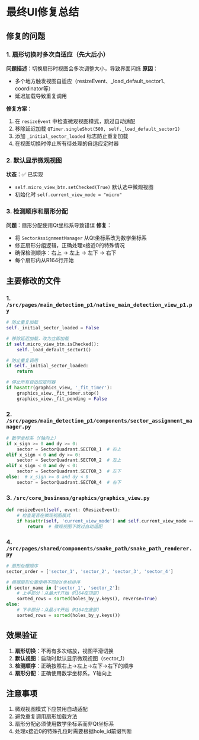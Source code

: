 # 最终UI修复总结

## 修复的问题

### 1. 扇形切换时多次自适应（先大后小）
**问题描述**：切换扇形时视图会多次调整大小，导致界面闪烁
**原因**：
- 多个地方触发视图自适应（resizeEvent、_load_default_sector1、coordinator等）
- 延迟加载导致重复调用

**修复方案**：
1. 在 `resizeEvent` 中检查微观视图模式，跳过自动适配
2. 移除延迟加载 `QTimer.singleShot(500, self._load_default_sector1)`
3. 添加 `_initial_sector_loaded` 标志防止重复加载
4. 在视图切换时停止所有待处理的自适应定时器

### 2. 默认显示微观视图
**状态**：✅ 已实现
- `self.micro_view_btn.setChecked(True)` 默认选中微观视图
- 初始化时 `self.current_view_mode = "micro"`

### 3. 检测顺序和扇形分配
**问题**：扇形分配使用Qt坐标系导致错误
**修复**：
- 将 `SectorAssignmentManager` 从Qt坐标系改为数学坐标系
- 修正扇形分组逻辑，正确处理x接近0的特殊情况
- 确保检测顺序：右上 → 左上 → 左下 → 右下
- 每个扇形内从R164行开始

## 主要修改的文件

### 1. `/src/pages/main_detection_p1/native_main_detection_view_p1.py`
```python
# 防止重复加载
self._initial_sector_loaded = False

# 移除延迟加载，改为立即加载
if self.micro_view_btn.isChecked():
    self._load_default_sector1()

# 防止重复调用
if self._initial_sector_loaded:
    return

# 停止所有自适应定时器
if hasattr(graphics_view, '_fit_timer'):
    graphics_view._fit_timer.stop()
    graphics_view._fit_pending = False
```

### 2. `/src/pages/main_detection_p1/components/sector_assignment_manager.py`
```python
# 数学坐标系（Y轴向上）
if x_sign >= 0 and dy >= 0:
    sector = SectorQuadrant.SECTOR_1  # 右上
elif x_sign < 0 and dy >= 0:
    sector = SectorQuadrant.SECTOR_2  # 左上
elif x_sign < 0 and dy < 0:
    sector = SectorQuadrant.SECTOR_3  # 左下
else:  # x_sign >= 0 and dy < 0
    sector = SectorQuadrant.SECTOR_4  # 右下
```

### 3. `/src/core_business/graphics/graphics_view.py`
```python
def resizeEvent(self, event: QResizeEvent):
    # 检查是否在微观视图模式
    if hasattr(self, 'current_view_mode') and self.current_view_mode == 'micro':
        return  # 微观视图下跳过自动适配
```

### 4. `/src/pages/shared/components/snake_path/snake_path_renderer.py`
```python
# 扇形处理顺序
sector_order = ['sector_1', 'sector_2', 'sector_3', 'sector_4']

# 根据扇形位置使用不同的Y坐标排序
if sector_name in ['sector_1', 'sector_2']:
    # 上半部分：从最大Y开始（R164在顶部）
    sorted_rows = sorted(holes_by_y.keys(), reverse=True)
else:
    # 下半部分：从最小Y开始（R164在底部）
    sorted_rows = sorted(holes_by_y.keys())
```

## 效果验证

1. **扇形切换**：不再有多次缩放，视图平滑切换
2. **默认视图**：启动时默认显示微观视图（sector_1）
3. **检测顺序**：正确按照右上→左上→左下→右下的顺序
4. **扇形分配**：正确使用数学坐标系，Y轴向上

## 注意事项

1. 微观视图模式下应禁用自动适配
2. 避免重复调用扇形加载方法
3. 扇形分配必须使用数学坐标系而非Qt坐标系
4. 处理x接近0的特殊孔位时需要根据hole_id前缀判断